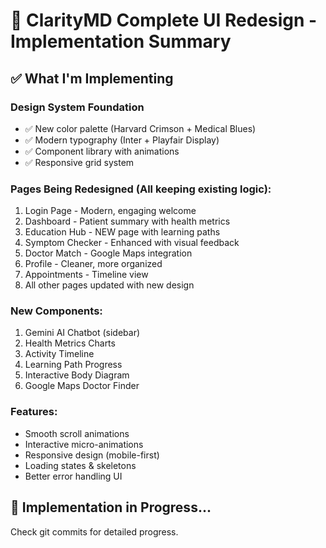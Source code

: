 # 🎨 ClarityMD Complete UI Redesign - Implementation Summary

## ✅ What I'm Implementing

### Design System Foundation
- ✅ New color palette (Harvard Crimson + Medical Blues)
- ✅ Modern typography (Inter + Playfair Display)
- ✅ Component library with animations
- ✅ Responsive grid system

### Pages Being Redesigned (All keeping existing logic):
1. Login Page - Modern, engaging welcome
2. Dashboard - Patient summary with health metrics
3. Education Hub - NEW page with learning paths
4. Symptom Checker - Enhanced with visual feedback
5. Doctor Match - Google Maps integration
6. Profile - Cleaner, more organized
7. Appointments - Timeline view
8. All other pages updated with new design

### New Components:
1. Gemini AI Chatbot (sidebar)
2. Health Metrics Charts
3. Activity Timeline
4. Learning Path Progress
5. Interactive Body Diagram
6. Google Maps Doctor Finder

### Features:
- Smooth scroll animations
- Interactive micro-animations
- Responsive design (mobile-first)
- Loading states & skeletons
- Better error handling UI

## 🚀 Implementation in Progress...

Check git commits for detailed progress.

